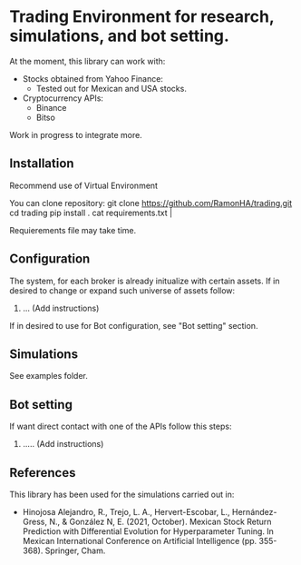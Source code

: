 # Trading Environment for research, simulations, and bot setting.

At the moment, this library can work with:
- Stocks obtained from Yahoo Finance:
  - Tested out for Mexican and USA stocks.
- Cryptocurrency APIs:
  - Binance
  - Bitso

Work in progress to integrate more.

## Installation
Recommend use of Virtual Environment

You can clone repository:
git clone https://github.com/RamonHA/trading.git
cd trading
pip install .
cat requirements.txt | 

Requierements file may take time.

## Configuration
The system, for each broker is already initualize with certain assets.
If in desired to change or expand such universe of assets follow:
1. ... (Add instructions)

If in desired to use for Bot configuration, see "Bot setting" section.

## Simulations
See examples folder.

## Bot setting
If want direct contact with one of the APIs follow this steps:

1.  ..... (Add instructions)


## References
This library has been used for the simulations carried out in:
- Hinojosa Alejandro, R., Trejo, L. A., Hervert-Escobar, L., Hernández-Gress, N., & González N, E. (2021, October). Mexican Stock Return Prediction with Differential Evolution for Hyperparameter Tuning. In Mexican International Conference on Artificial Intelligence (pp. 355-368). Springer, Cham.